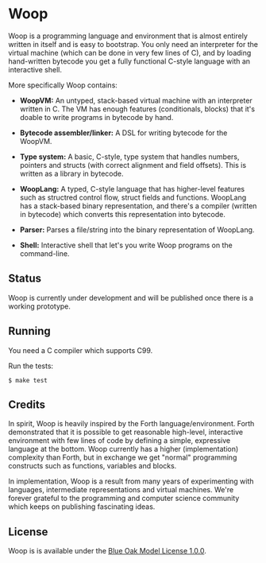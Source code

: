 # Woop

Woop is a programming language and environment that is almost entirely written in itself and is easy to bootstrap.
You only need an interpreter for the virtual machine (which can be done in very few lines of C), and by loading hand-written bytecode you get a fully functional C-style language with an interactive shell.

More specifically Woop contains:

- **WoopVM:** An untyped, stack-based virtual machine with an interpreter written in C.
  The VM has enough features (conditionals, blocks) that it's doable to write programs in bytecode by hand.

- **Bytecode assembler/linker:** A DSL for writing bytecode for the WoopVM.

- **Type system:** A basic, C-style, type system that handles numbers, pointers and structs (with correct alignment and field offsets).
  This is written as a library in bytecode.

- **WoopLang:** A typed, C-style language that has higher-level features such as structred control flow, struct fields and functions.
  WoopLang has a stack-based binary representation, and there's a compiler (written in bytecode) which converts this representation into bytecode.

- **Parser:** Parses a file/string into the binary representation of WoopLang.

- **Shell:** Interactive shell that let's you write Woop programs on the command-line.

## Status

Woop is currently under development and will be published once there is a working prototype.

## Running

You need a C compiler which supports C99.

Run the tests:

    $ make test

## Credits

In spirit, Woop is heavily inspired by the Forth language/environment.
Forth demonstrated that it is possible to get reasonable high-level, interactive environment with few lines of code by defining a simple, expressive language at the bottom.
Woop currently has a higher (implementation) complexity than Forth, but in exchange we get "normal" programming constructs such as functions, variables and blocks.

In implementation, Woop is a result from many years of experimenting with languages, intermediate representations and virtual machines.
We're forever grateful to the programming and computer science community which keeps on publishing fascinating ideas.

## License

Woop is is available under the [Blue Oak Model License 1.0.0](LICENSE.md).

